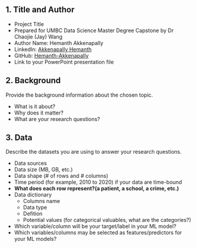 ## 1. Title and Author

- Project Title
- Prepared for UMBC Data Science Master Degree Capstone by Dr Chaojie (Jay) Wang
- Author Name: Hemanth Akkenapally
- LinkedIn: [Akkenapally Hemanth](https://www.linkedin.com/in/hemanthakkenapally/)
- GitHub: [Hemanth-Akkenapally](https://github.com/Hemanth-Akkenapally)
- Link to your PowerPoint presentation file
    
## 2. Background

Provide the background information about the chosen topic. 

- What is it about? 
- Why does it matter? 
- What are your research questions?

## 3. Data 

Describe the datasets you are using to answer your research questions.

- Data sources
- Data size (MB, GB, etc.)
- Data shape (# of rows and # columns)
- Time period (for example, 2010 to 2020) if your data are time-bound
- **What does each row represent?(a patient, a school, a crime, etc.)**
- Data dictionary
  - Columns name
  - Data type
  - Defition
  - Potential values (for categorical valuables, what are the categories?)
- Which variable/column will be your target/label in your ML model?
- Which variables/columns may be selected as features/predictors for your ML models?